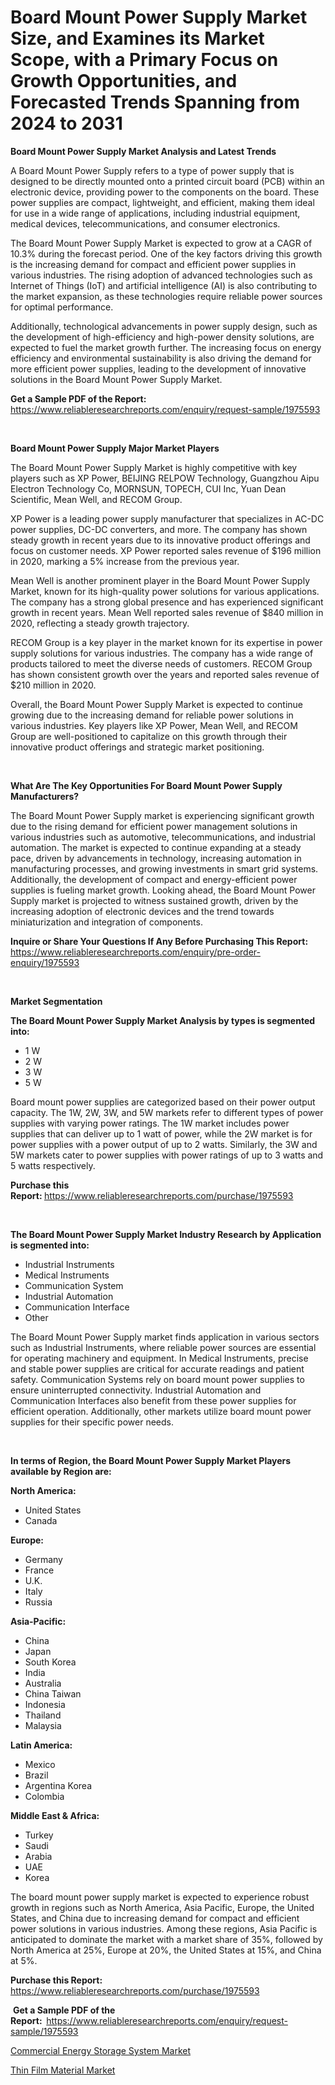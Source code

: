 <p><h1>Board Mount Power Supply Market Size, and Examines its Market Scope, with a Primary Focus on Growth Opportunities, and Forecasted Trends Spanning from 2024 to 2031</h1></p><p><strong>Board Mount Power Supply Market Analysis and Latest Trends</strong></p>
<p><p>A Board Mount Power Supply refers to a type of power supply that is designed to be directly mounted onto a printed circuit board (PCB) within an electronic device, providing power to the components on the board. These power supplies are compact, lightweight, and efficient, making them ideal for use in a wide range of applications, including industrial equipment, medical devices, telecommunications, and consumer electronics.</p><p>The Board Mount Power Supply Market is expected to grow at a CAGR of 10.3% during the forecast period. One of the key factors driving this growth is the increasing demand for compact and efficient power supplies in various industries. The rising adoption of advanced technologies such as Internet of Things (IoT) and artificial intelligence (AI) is also contributing to the market expansion, as these technologies require reliable power sources for optimal performance.</p><p>Additionally, technological advancements in power supply design, such as the development of high-efficiency and high-power density solutions, are expected to fuel the market growth further. The increasing focus on energy efficiency and environmental sustainability is also driving the demand for more efficient power supplies, leading to the development of innovative solutions in the Board Mount Power Supply Market.</p></p>
<p><strong>Get a Sample PDF of the Report:&nbsp;</strong> <a href="https://www.reliableresearchreports.com/enquiry/request-sample/1975593">https://www.reliableresearchreports.com/enquiry/request-sample/1975593</a></p>
<p>&nbsp;</p>
<p><strong>Board Mount Power Supply Major Market Players</strong></p>
<p><p>The Board Mount Power Supply Market is highly competitive with key players such as XP Power, BEIJING RELPOW Technology, Guangzhou Aipu Electron Technology Co, MORNSUN, TOPECH, CUI Inc, Yuan Dean Scientific, Mean Well, and RECOM Group.</p><p>XP Power is a leading power supply manufacturer that specializes in AC-DC power supplies, DC-DC converters, and more. The company has shown steady growth in recent years due to its innovative product offerings and focus on customer needs. XP Power reported sales revenue of $196 million in 2020, marking a 5% increase from the previous year.</p><p>Mean Well is another prominent player in the Board Mount Power Supply Market, known for its high-quality power solutions for various applications. The company has a strong global presence and has experienced significant growth in recent years. Mean Well reported sales revenue of $840 million in 2020, reflecting a steady growth trajectory.</p><p>RECOM Group is a key player in the market known for its expertise in power supply solutions for various industries. The company has a wide range of products tailored to meet the diverse needs of customers. RECOM Group has shown consistent growth over the years and reported sales revenue of $210 million in 2020.</p><p>Overall, the Board Mount Power Supply Market is expected to continue growing due to the increasing demand for reliable power solutions in various industries. Key players like XP Power, Mean Well, and RECOM Group are well-positioned to capitalize on this growth through their innovative product offerings and strategic market positioning.</p></p>
<p>&nbsp;</p>
<p><strong>What Are The Key Opportunities For Board Mount Power Supply Manufacturers?</strong></p>
<p><p>The Board Mount Power Supply market is experiencing significant growth due to the rising demand for efficient power management solutions in various industries such as automotive, telecommunications, and industrial automation. The market is expected to continue expanding at a steady pace, driven by advancements in technology, increasing automation in manufacturing processes, and growing investments in smart grid systems. Additionally, the development of compact and energy-efficient power supplies is fueling market growth. Looking ahead, the Board Mount Power Supply market is projected to witness sustained growth, driven by the increasing adoption of electronic devices and the trend towards miniaturization and integration of components.</p></p>
<p><strong>Inquire or Share Your Questions If Any Before Purchasing This Report:</strong> <a href="https://www.reliableresearchreports.com/enquiry/pre-order-enquiry/1975593">https://www.reliableresearchreports.com/enquiry/pre-order-enquiry/1975593</a></p>
<p>&nbsp;</p>
<p><strong>Market Segmentation</strong></p>
<p><strong>The Board Mount Power Supply Market Analysis by types is segmented into:</strong></p>
<p><ul><li>1 W</li><li>2 W</li><li>3 W</li><li>5 W</li></ul></p>
<p><p>Board mount power supplies are categorized based on their power output capacity. The 1W, 2W, 3W, and 5W markets refer to different types of power supplies with varying power ratings. The 1W market includes power supplies that can deliver up to 1 watt of power, while the 2W market is for power supplies with a power output of up to 2 watts. Similarly, the 3W and 5W markets cater to power supplies with power ratings of up to 3 watts and 5 watts respectively.</p></p>
<p><strong>Purchase this Report:&nbsp;</strong><a href="https://www.reliableresearchreports.com/purchase/1975593">https://www.reliableresearchreports.com/purchase/1975593</a></p>
<p>&nbsp;</p>
<p><strong>The Board Mount Power Supply Market Industry Research by Application is segmented into:</strong></p>
<p><ul><li>Industrial Instruments</li><li>Medical Instruments</li><li>Communication System</li><li>Industrial Automation</li><li>Communication Interface</li><li>Other</li></ul></p>
<p><p>The Board Mount Power Supply market finds application in various sectors such as Industrial Instruments, where reliable power sources are essential for operating machinery and equipment. In Medical Instruments, precise and stable power supplies are critical for accurate readings and patient safety. Communication Systems rely on board mount power supplies to ensure uninterrupted connectivity. Industrial Automation and Communication Interfaces also benefit from these power supplies for efficient operation. Additionally, other markets utilize board mount power supplies for their specific power needs.</p></p>
<p>&nbsp;</p>
<p><strong>In terms of Region, the Board Mount Power Supply Market Players available by Region are:</strong></p>
<p>
    <p> <strong> North America: </strong>
        <ul>
            <li>United States</li>
            <li>Canada</li>
        </ul>
        </p> 
    <p> <strong> Europe: </strong>
        <ul>
            <li>Germany</li>
            <li>France</li>
            <li>U.K.</li>
            <li>Italy</li>
            <li>Russia</li>
        </ul>
        </p> 
    <p> <strong> Asia-Pacific: </strong>
        <ul>
            <li>China</li>
            <li>Japan</li>
            <li>South Korea</li>
            <li>India</li>
            <li>Australia</li>
            <li>China Taiwan</li>
            <li>Indonesia</li>
            <li>Thailand</li>
            <li>Malaysia</li>
        </ul>
        </p> 
    <p> <strong> Latin America: </strong>
        <ul>
            <li>Mexico</li>
            <li>Brazil</li>
            <li>Argentina Korea</li>
            <li>Colombia</li>
        </ul>
        </p> 
    <p> <strong> Middle East & Africa: </strong>
        <ul>
            <li>Turkey</li>
            <li>Saudi</li>
            <li>Arabia</li>
            <li>UAE</li>
            <li>Korea</li>
        </ul>
    </p>
    </p>
<p><p>The board mount power supply market is expected to experience robust growth in regions such as North America, Asia Pacific, Europe, the United States, and China due to increasing demand for compact and efficient power solutions in various industries. Among these regions, Asia Pacific is anticipated to dominate the market with a market share of 35%, followed by North America at 25%, Europe at 20%, the United States at 15%, and China at 5%.</p></p>
<p><strong>Purchase this Report: </strong><a href="https://www.reliableresearchreports.com/purchase/1975593">https://www.reliableresearchreports.com/purchase/1975593</a></p>
<p>&nbsp;<strong>Get a Sample PDF of the Report:&nbsp;&nbsp;</strong><a href="https://www.reliableresearchreports.com/enquiry/request-sample/1975593">https://www.reliableresearchreports.com/enquiry/request-sample/1975593</a></p>
<p><strong></strong></p>
<p><p><a href="https://github.com/PeterParrish5/Market-Research-Report-List-4/blob/main/commercial-energy-storage-system-market.md">Commercial Energy Storage System Market</a></p><p><a href="https://changeable-paste-463.notion.site/Thin-Film-Material-Market-Size-Market-Trends-and-Growth-Outlook-forecasted-for-period-from-2024-to-bf4bd88fab9d4b7fbc12ad375a51f0bb">Thin Film Material Market</a></p></p>